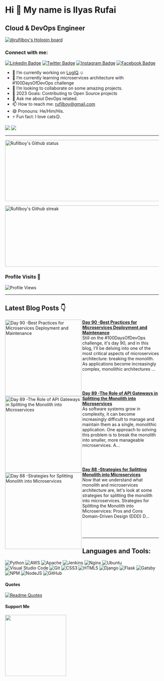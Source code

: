 Hi 👋 My name is Ilyas Rufai
===============================

Cloud & DevOps Engineer
-----------------------------
[![@rufilboy's Holopin board](https://holopin.io/api/user/board?user=rufilboy)](https://holopin.io/@rufilboy)
<!-- ![rufilboy](https://raw.githubusercontent.com/abhisheknaiidu/abhisheknaiidu/master/code.gif) -->

### Connect with me:
[![Linkedin Badge](https://img.shields.io/badge/-Ilyas_Rufai-blue?style=flat&logo=Linkedin&logoColor=white&link=https://www.linkedin.com/in/rufilboy/)](https://www.linkedin.com/in/rufilboy/)
[![Twitter Badge](https://img.shields.io/badge/-@rufilboy-1ca0f1?style=flat&labelColor=1ca0f1&logo=twitter&logoColor=white&link=https://twitter.com/rufilboy)](https://twitter.com/rufilboy)
[![Instagram Badge](https://img.shields.io/badge/-@rufilboy-purple?style=flat&logo=instagram&logoColor=white&link=https://instagram.com/rufilboy/)](https://instagram.com/rufilboy)
[![Facebook Badge](https://img.shields.io/badge/-Ilyas_Rufai-blue?style=flat&logo=facebook&logoColor=white&link=https://facebook.com/ilyas.rufai.5/)](https://facebook.com/rufilboy)

- 🔭 I’m currently working on [LogIQ](https://github.com/FreeOps-Tools/LogIQ).☺️
- 🌱 I’m currently learning microservices architecture with #100DaysOfDevOps challenge
- 👯 I’m looking to collaborate on some amazing projects.
- :goal_net: 2023 Goals: Contributing to Open Source projects
- 💬 Ask me about DevOps related.
- 📫 How to reach me: rufilboy@gmail.com
- 😄 Pronouns: He/Him/His.
- ⚡ Fun fact: I love cats:relieved:.


<a href="https://www.twitter.com/rufilboy" target="_blank" rel="noreferrer"><img src="https://img.shields.io/twitter/follow/rufilboy?logo=twitter&style=for-the-badge&color=0891b2&labelColor=1c1917" /></a>
<a href="https://www.github.com/rufilboy" target="_blank" rel="noreferrer"><img
src="https://img.shields.io/github/followers/rufilboy?logo=github&style=for-the-badge&color=0891b2&labelColor=1c1917" /></a>
                  

-----------------------------
<!-- - <a align="right" href="https://app.daily.dev/rufilboy"><img src="https://api.daily.dev/devcards/e4e53764a8fc4591ae7d29e3900cfd5a.png?r=ktb" width="400" alt="Ilyas Rufai's Dev Card"/></a> -->

<!-- -[![ilyas wakatime stats](https://github-readme-stats.vercel.app/api/wakatime?username=rufilboy)](https://github.com/rufilboy/github-readme-stats) -  -->

<!---My Gitub Status--->
<a><img height=200 width=800 align="centre" src="https://github-readme-stats.vercel.app/api?username=rufilboy&theme=synthwave&show_icons=true&count_private=true" alt="Rufilboy's Github status" />

<!---TopLanguages--->
<!-- <img height=170 width=350 align="right" src="https://github-readme-stats.vercel.app/api/top-langs/?username=rufilboy&langs_count=7&layout=compact&theme=dark" alt="Rufilboy's Language stats" /> -->


<!---My Github Streak--->
<img height=200 width=800 align="center" src="https://github-readme-streak-stats.herokuapp.com/?user=rufilboy&theme=highcontrast" alt="Rufilboy's Github streak" />
</a>

<!-- [![Ashutosh's github activity graph](https://activity-graph.herokuapp.com/graph?username=rufilboy&theme=dracula)](https://github.com/ashutosh00710/github-readme-activity-graph) -->

<!-- test -->
<!-- <img height=200 width=200 src="https://github-readme-streak-stats.herokuapp.com/?user=rufilboy&theme=highcontrast" alt="Rufilboy's Github streak" />
</a> -->

### Profile Visits :see_no_evil:
![Profile Views](https://visitor-badge.glitch.me/badge?page_id=rufilboy.visitor-badge)

-----------------------------------------------------

## Latest Blog Posts 👇
<!-- HASHNODE_BLOG:START -->
<p align="left">
<a href="https://rufilboy.hashnode.dev//day-90-best-practices-for-microservices-deployment-and-maintenance" title="Day 90 -Best Practices for Microservices Deployment and Maintenance"><img src="https://cdn.hashnode.com/res/hashnode/image/upload/v1684089125136/19f8fbe2-a706-4d7e-a1d4-3b633b102e25.png" alt="Day 90 -Best Practices for Microservices Deployment and Maintenance" width="250px" align="left" /></a>
<a href="https://rufilboy.hashnode.dev//day-90-best-practices-for-microservices-deployment-and-maintenance" title="Day 90 -Best Practices for Microservices Deployment and Maintenance"><strong>Day 90 -Best Practices for Microservices Deployment and Maintenance</strong></a>
<br/> Still on the #100DaysOfDevOps challenge, it's day 90, and in this blog, I'll be delving into one of the most critical aspects of microservices architecture: breaking the monolith.
As applications become increasingly complex, monolithic architectures ... </p> <br/> <br/>
<p align="left">
<a href="https://rufilboy.hashnode.dev//day-89-the-role-of-api-gateways-in-splitting-the-monolith-into-microservices" title="Day 89 -The Role of API Gateways in Splitting the Monolith into Microservices"><img src="https://cdn.hashnode.com/res/hashnode/image/upload/v1684011687890/88570d71-3eff-4a14-872e-847428e0f6bc.png" alt="Day 89 -The Role of API Gateways in Splitting the Monolith into Microservices" width="250px" align="left" /></a>
<a href="https://rufilboy.hashnode.dev//day-89-the-role-of-api-gateways-in-splitting-the-monolith-into-microservices" title="Day 89 -The Role of API Gateways in Splitting the Monolith into Microservices"><strong>Day 89 -The Role of API Gateways in Splitting the Monolith into Microservices</strong></a>
<br/> As software systems grow in complexity, it can become increasingly difficult to manage and maintain them as a single, monolithic application. One approach to solving this problem is to break the monolith into smaller, more manageable microservices. A... </p> <br/> <br/>
<p align="left">
<a href="https://rufilboy.hashnode.dev//day-88-strategies-for-splitting-monolith-into-microservices" title="Day 88 -Strategies for Splitting Monolith into Microservices"><img src="https://cdn.hashnode.com/res/hashnode/image/upload/v1683906364215/f06ae683-1b3d-481d-a0a6-e2cc17c1c341.png" alt="Day 88 -Strategies for Splitting Monolith into Microservices" width="250px" align="left" /></a>
<a href="https://rufilboy.hashnode.dev//day-88-strategies-for-splitting-monolith-into-microservices" title="Day 88 -Strategies for Splitting Monolith into Microservices"><strong>Day 88 -Strategies for Splitting Monolith into Microservices</strong></a>
<br/> Now that we understand what monolith and microservices architecture are, let's look at some strategies for splitting the monolith into microservices.
Strategies for Splitting the Monolith into Microservices: Pros and Cons
Domain-Driven Design (DDD)
D... </p> <br/> <br/>
<!-- HASHNODE_BLOG:END -->

-----------------------------------------------------

## Languages and Tools:

![Python](https://img.shields.io/badge/python-3670A0?style=for-the-badge&logo=python&logoColor=ffdd54)
![AWS](https://img.shields.io/badge/AWS-%23FF9900.svg?style=for-the-badge&logo=amazon-aws&logoColor=white)
![Apache](https://img.shields.io/badge/apache-%23D42029.svg?style=for-the-badge&logo=apache&logoColor=white)
![Jenkins](https://img.shields.io/badge/jenkins-%232C5263.svg?style=for-the-badge&logo=jenkins&logoColor=white)
![Nginx](https://img.shields.io/badge/nginx-%23009639.svg?style=for-the-badge&logo=nginx&logoColor=white)
![Ubuntu](https://img.shields.io/badge/Ubuntu-E95420?style=for-the-badge&logo=ubuntu&logoColor=white)
![Visual Studio Code](https://img.shields.io/badge/Visual%20Studio%20Code-0078d7.svg?style=for-the-badge&logo=visual-studio-code&logoColor=white)          ![Git](https://img.shields.io/badge/git-%23F05033.svg?style=for-the-badge&logo=git&logoColor=white)
![CSS3](https://img.shields.io/badge/css3-%231572B6.svg?style=for-the-badge&logo=css3&logoColor=white)
![HTML5](https://img.shields.io/badge/html5-%23E34F26.svg?style=for-the-badge&logo=html5&logoColor=white)
![Django](https://img.shields.io/badge/django-%23092E20.svg?style=for-the-badge&logo=django&logoColor=white)
![Flask](https://img.shields.io/badge/flask-%23000.svg?style=for-the-badge&logo=flask&logoColor=white)
![Gatsby](https://img.shields.io/badge/Gatsby-%23663399.svg?style=for-the-badge&logo=gatsby&logoColor=white)
![NPM](https://img.shields.io/badge/NPM-%23000000.svg?style=for-the-badge&logo=npm&logoColor=white)
![NodeJS](https://img.shields.io/badge/node.js-6DA55F?style=for-the-badge&logo=node.js&logoColor=white)
![GitHub](https://img.shields.io/badge/github-%23121011.svg?style=for-the-badge&logo=github&logoColor=white)

#### Quotes
[![Readme Quotes](https://quotes-github-readme.vercel.app/api?type=horizontal&theme=dark)](https://github.com/piyushsuthar/github-readme-quotes)

#### Support Me
<a href="https://www.buymeacoffee.com/rufilboy"><img src="https://cdn.buymeacoffee.com/buttons/v2/default-yellow.png" width="200" /></a>
